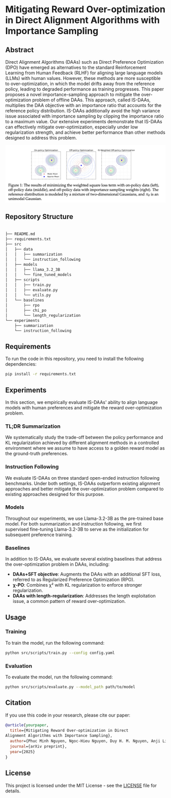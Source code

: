 # Mitigating Reward Over-optimization in Direct Alignment Algorithms with Importance Sampling

## Abstract

Direct Alignment Algorithms (DAAs) such as Direct Preference Optimization (DPO) have emerged as alternatives to the standard Reinforcement Learning from Human Feedback (RLHF) for aligning large language models (LLMs) with human values. However, these methods are more susceptible to over-optimization, in which the model drifts away from the reference policy, leading to degraded performance as training progresses. This paper proposes a novel importance-sampling approach to mitigate the over-optimization problem of offline DAAs. This approach, called IS-DAAs, multiplies the DAA objective with an importance ratio that accounts for the reference policy distribution. IS-DAAs additionally avoid the high variance issue associated with importance sampling by clipping the importance ratio to a maximum value. Our extensive experiments demonstrate that IS-DAAs can effectively mitigate over-optimization, especially under low regularization strength, and achieve better performance than other methods designed to address this problem.

![Overview](figures/fig_1.png)

## Repository Structure

```

├── README.md
├── requirements.txt
├── src
│   ├── data
│   │   ├── summarization
│   │   └── instruction_following
│   ├── models
│   │   ├── llama_3.2_3B
│   │   └── fine_tuned_models
│   ├── scripts
│   │   ├── train.py
│   │   ├── evaluate.py
│   │   └── utils.py
│   └── baselines
│       ├── rpo
│       ├── chi_po
│       └── length_regularization
└── experiments
    ├── summarization
    └── instruction_following
```

## Requirements

To run the code in this repository, you need to install the following dependencies:

```bash
pip install -r requirements.txt
```

## Experiments

In this section, we empirically evaluate IS-DAAs' ability to align language models with human preferences and mitigate the reward over-optimization problem.

### TL;DR Summarization

We systematically study the trade-off between the policy performance and KL regularization achieved by different alignment methods in a controlled environment where we assume to have access to a golden reward model as the ground-truth preferences.

### Instruction Following

We evaluate IS-DAAs on three standard open-ended instruction following benchmarks. Under both settings, IS-DAAs outperform existing alignment approaches and better mitigate the over-optimization problem compared to existing approaches designed for this purpose.

### Models

Throughout our experiments, we use Llama-3.2-3B as the pre-trained base model. For both summarization and instruction following, we first supervised fine-tuning Llama-3.2-3B to serve as the initialization for subsequent preference training.

### Baselines

In addition to IS-DAAs, we evaluate several existing baselines that address the over-optimization problem in DAAs, including:

- **DAAs+SFT objective**: Augments the DAAs with an additional SFT loss, referred to as Regularized Preference Optimization (RPO).
- **χ-PO**: Combines χ² with KL regularization to enforce stronger regularization.
- **DAAs with length-regularization**: Addresses the length exploitation issue, a common pattern of reward over-optimization.

## Usage

### Training

To train the model, run the following command:

```bash
python src/scripts/train.py --config config.yaml
```

### Evaluation

To evaluate the model, run the following command:

```bash
python src/scripts/evaluate.py --model_path path/to/model
```

## Citation

If you use this code in your research, please cite our paper:

```bibtex
@article{yourpaper,
  title={Mitigating Reward Over-optimization in Direct
Alignment Algorithms with Importance Sampling},
  author={Phuc Minh Nguyen, Ngoc-Hieu Nguyen, Duy H. M. Nguyen, Anji Liu, An Mai, Binh T. Nguyen, Daniel Sonntag, Khoa D. Doan},
  journal={arXiv preprint},
  year={2025}
}
```

## License

This project is licensed under the MIT License - see the [LICENSE](LICENSE) file for details.
```
